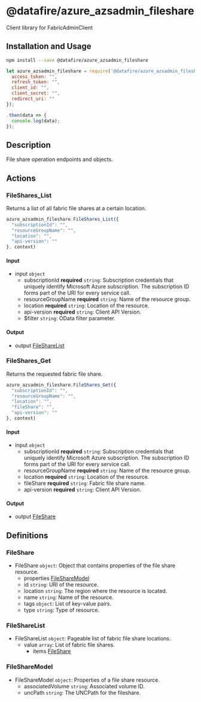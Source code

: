 # @datafire/azure_azsadmin_fileshare

Client library for FabricAdminClient

## Installation and Usage
```bash
npm install --save @datafire/azure_azsadmin_fileshare
```
```js
let azure_azsadmin_fileshare = require('@datafire/azure_azsadmin_fileshare').create({
  access_token: "",
  refresh_token: "",
  client_id: "",
  client_secret: "",
  redirect_uri: ""
});

.then(data => {
  console.log(data);
});
```

## Description

File share operation endpoints and objects.

## Actions

### FileShares_List
Returns a list of all fabric file shares at a certain location.


```js
azure_azsadmin_fileshare.FileShares_List({
  "subscriptionId": "",
  "resourceGroupName": "",
  "location": "",
  "api-version": ""
}, context)
```

#### Input
* input `object`
  * subscriptionId **required** `string`: Subscription credentials that uniquely identify Microsoft Azure subscription. The subscription ID forms part of the URI for every service call.
  * resourceGroupName **required** `string`: Name of the resource group.
  * location **required** `string`: Location of the resource.
  * api-version **required** `string`: Client API Version.
  * $filter `string`: OData filter parameter.

#### Output
* output [FileShareList](#filesharelist)

### FileShares_Get
Returns the requested fabric file share.


```js
azure_azsadmin_fileshare.FileShares_Get({
  "subscriptionId": "",
  "resourceGroupName": "",
  "location": "",
  "fileShare": "",
  "api-version": ""
}, context)
```

#### Input
* input `object`
  * subscriptionId **required** `string`: Subscription credentials that uniquely identify Microsoft Azure subscription. The subscription ID forms part of the URI for every service call.
  * resourceGroupName **required** `string`: Name of the resource group.
  * location **required** `string`: Location of the resource.
  * fileShare **required** `string`: Fabric file share name.
  * api-version **required** `string`: Client API Version.

#### Output
* output [FileShare](#fileshare)



## Definitions

### FileShare
* FileShare `object`: Object that contains properties of the file share resource.
  * properties [FileShareModel](#filesharemodel)
  * id `string`: URI of the resource.
  * location `string`: The region where the resource is located.
  * name `string`: Name of the resource.
  * tags `object`: List of key-value pairs.
  * type `string`: Type of resource.

### FileShareList
* FileShareList `object`: Pageable list of fabric file share locations.
  * value `array`: List of fabric file shares.
    * items [FileShare](#fileshare)

### FileShareModel
* FileShareModel `object`: Properties of a file share resource.
  * associatedVolume `string`: Associated volume ID.
  * uncPath `string`: The UNCPath for the fileshare.


